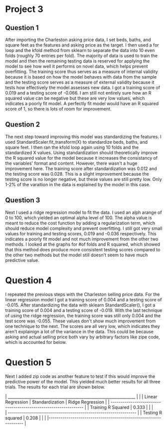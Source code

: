# Project 3

## Question 1

After importing the Charleston asking price data, I set beds, baths, and square feet as the features and asking price as the target. I then used a for loop and the kfold method from sklearn to separate the data into 10 even folds (roughly 70 entries per fold). The majority of data is used to train the model and then the remaining testing data is reserved for applying the model to see how well it performs on novel data, which helps prevent overfitting. The training score thus serves as a measure of internal validity because it is based on how the model behaves with data from the sample and the testing score serves as a measure of external validity because it tests how effectively the model assesses new data. I got a training score of 0.019 and a testing score of -0.066. I am still not entirely sure how an R squared value can be negative but these are very low values, which indicates a poorly fit model. A perfectly fit model would have an R squared score of 1, so there is lots of room for improvement.

## Question 2

The next step toward improving this model was standardizing the features. I used StandardScaler.fit_transform(X) to standardize beds, baths, and square feet. I then ran the kfold loop again using 10 folds and the standardized X values. Using standardization should theoretically improve the R squared value for the model because it increases the consistancy of the variables' format and content. However, there wasn't a huge improvement here. The training score after standardization was 0.012 and the testing score was 0.028. This is a slight improvement because the testing score is no longer negative, but these values are still pretty low. Only 1-2% of the varaition in the data is explained by the model in this case.

## Question 3

Next I used a ridge regression model to fit the data. I used an alph arange of 0 to 100, which yielded an optimal alpha level of 100. The alpha value is meant to reduce the cost function by adding a regularization term, which should reduce model complexity and prevent overfitting. I still got very small values for training and testing scores, 0.019 and -0.036 respectively. This indicates a poorly fit model and not much improvement from the other two methods. I looked at the graphs for #of folds and R squared, which showed that this method does produce more consistent testing scores compared to the other two methods but the model still doesn't seem to have much predictive value.

# Question 4

I repeated the previous steps with the Charleston selling price data. For the linear regression model I got a training score of 0.004 and a testing score of -0.015. After standardizing the data with sklearn StandardScaler(), I got a training score of 0.004 and a testing score of -0.019. With the last technique of using the ridge regression, the training score was still only 0.004 and the test score was -0.055. These values don't show much improvement from one technique to the next. The scores are all very low, which indicates they aren't explainign a lot of the variance in the data. This could be because asking and actual selling price both vary by arbitrary factors like zipe code, which is accounted for below.

# Question 5

Next I added zip code as another feature to test if this would improve the predictive power of the model. This yielded much better results for all three trials. The results for each trial are shown below.

| ________________________________________________________________ |
|         | Linear Regression | Standardization | Ridge Regression |
| ---------------------------------------------------------------- |
| Training R Squared | 0.333 |                |                    |  
| ---------------------------------------------------------------- | 
| Testing R squared |  0.208 |    |                                |
|----------------------------------------------------------------- |
